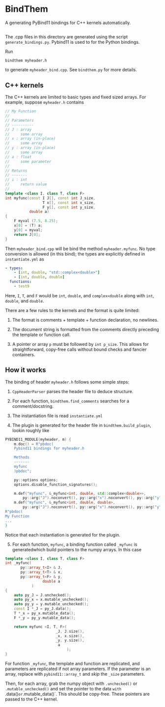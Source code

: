 # BindThem

A generating PyBind11 bindings for C++ kernels automatically.

##

The .cpp files in this directory are generated using the script
`generate_bindings.py`.  Pybind11 is used to for the Python bindings.

Run

    bindthem myheader.h

to generate `myheader_bind.cpp`.  See `bindthem.py` for more details.

## C++ kernels

The C++ kernels are limited to basic types and fixed sized arrays.  For example, suppose `myheader.h` contains

```c++
// My Function
// 
// Parameters
// ----------
// J : array
//     some array 
// x : array (in-place)
//     some array 
// y : array (in-place)
//     some array 
// a : float
//     some parameter
//
// Returns
// -------
// i : int
//     return value
//
template <class I, class T, class F>
int myfunc(const I J[], const int J_size,
                 T x[], const int x_size,
                 F y[], const int y_size,
           double a)
{
    F myval (7.5, 8.25);
    x[0] = (T) a;
    y[0] = myval;
    return J[0];
}
```

Then `myheader_bind.cpp` will be bind the method `myheader.myfunc`.  No type conversion is allowed (in this bind); the types are explicitly defined in `instantiate.yml` as

```yaml
- types:
    - [int, double, "std::complex<double>"]
    - [int, double, double]
  functions:
    - test9
```

Here, `I`, `T`, and `F` would be `int`, `double`, and `complex<double` along with `int`, `double`, and `double`.

There are a few rules to the kernels and the format is quite limited:

1. The format is comments + template + function declaration, no newlines.

2. The document string is formatted from the comments directly preceding the template or function call.

3. A pointer or array `p` must be followed by `int p_size`.  This allows for straightforward, copy-free calls without bound checks and fancier containers.

## How it works

The binding of header `myheader.h` follows some simple steps:

1. `CppHeaderParser` parses the header file to deduce structure.

2. For each function, `bindthem.find_comments` searches for a comment/docstring.

3. The instantiation file is read `instantiate.yml`

4. The plugin is generated for the header file in `bindthem.build_plugin`, lookin roughly like

```c++
PYBIND11_MODULE(myheader, m) {
    m.doc() = R"pbdoc(
    Pybind11 bindings for myheader.h

    Methods
    -------
    myfunc
    )pbdoc";

    py::options options;
    options.disable_function_signatures();

    m.def("myfunc", &_myfunc<int, double, std::complex<double>>,
        py::arg("J").noconvert(), py::arg("x").noconvert(), py::arg("y").noconvert(), py::arg("a"));
    m.def("myfunc", &_myfunc<int, double, double>,
        py::arg("J").noconvert(), py::arg("x").noconvert(), py::arg("y").noconvert(), py::arg("a"),
R"pbdoc(
My Function
...
}
```

Notice that each instantiation is generated for the plugin.

5. For each function, `myfunc`, a binding function called `_myfunc` is generatedwhich build pointers to the numpy arrays.  In this case

```c++
template <class I, class T, class F>
int _myfunc(
       py::array_t<I> & J,
       py::array_t<T> & x,
       py::array_t<F> & y,
                 double a
            )
{
    auto py_J = J.unchecked();
    auto py_x = x.mutable_unchecked();
    auto py_y = y.mutable_unchecked();
    const I *_J = py_J.data();
    T *_x = py_x.mutable_data();
    F *_y = py_y.mutable_data();

    return myfunc <I, T, F>(
                       _J, J.size(),
                       _x, x.size(),
                       _y, y.size(),
                        a
                            );
}
```

For function `_myfunc`, the template and function are replicated, and parameters are replicated if not array parameters.  If the parameter is an array, replace with `pybind11::array_t` and *skip* the `_size` parameters.

Then, for each array, grab the numpy object with `.unchecked()` or `.mutable_unchecked()` and set the pointer to the data `with `.data()` or `.mutable_data()`.  This should be copy-free.  These pointers are passed to the C++ kernel.
